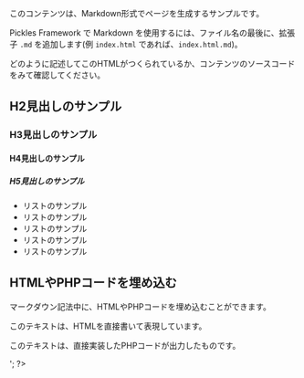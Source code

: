 
このコンテンツは、Markdown形式でページを生成するサンプルです。

Pickles Framework で Markdown を使用するには、ファイル名の最後に、拡張子 `.md` を追加します(例 `index.html` であれば、`index.html.md`)。

どのように記述してこのHTMLがつくられているか、コンテンツのソースコードをみて確認してください。


## H2見出しのサンプル

### H3見出しのサンプル

#### H4見出しのサンプル

##### H5見出しのサンプル

- リストのサンプル
- リストのサンプル
- リストのサンプル
- リストのサンプル
- リストのサンプル


## HTMLやPHPコードを埋め込む

マークダウン記法中に、HTMLやPHPコードを埋め込むことができます。

<p>このテキストは、HTMLを直接書いて表現しています。</p>

<?php
print '<p>このテキストは、直接実装したPHPコードが出力したものです。</p>';
?>


